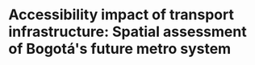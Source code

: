 ﻿# Accessibility impact of transport infrastructure: Spatial assessment of Bogotá's future metro system
